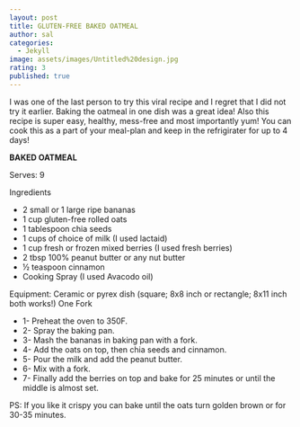 ```yaml
---
layout: post
title: GLUTEN-FREE BAKED OATMEAL
author: sal
categories:
  - Jekyll
image: assets/images/Untitled%20design.jpg
rating: 3
published: true
---
```


I was one of the last person to try this viral recipe and I regret that I did not try it earlier. Baking the oatmeal in one dish was a great idea! Also this recipe is super easy, healthy, mess-free and most importantly yum! You can cook this as a part of your meal-plan and keep in the refrigirater for up to 4 days!


**BAKED OATMEAL**

Serves: 9 

Ingredients
 
- 2 small or 1 large ripe bananas
- 1 cup gluten-free rolled oats 
- 1 tablespoon chia seeds 
- 1 cups of choice of milk (I used lactaid)
- 1 cup fresh or frozen mixed berries (I used fresh berries)
- 2 tbsp 100% peanut butter or any nut butter
- ½ teaspoon cinnamon
- Cooking Spray (I used Avacodo oil)

Equipment:
Ceramic or pyrex dish (square; 8x8 inch or rectangle; 8x11 inch both works!)
One Fork

-  1- Preheat the oven to 350F.
-  2- Spray the baking pan.
-  3- Mash the bananas in baking pan with a fork. 
-  4- Add the oats on top, then chia seeds and cinnamon.
-  5- Pour the milk and add the peanut butter.
-  6- Mix with a fork.
-  7- Finally add the berries on top and bake for 25 minutes or until the middle is almost set.



PS: If you like it crispy you can bake until the oats turn golden brown or for 30-35 minutes.

